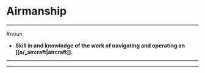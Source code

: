 # Airmanship
---
#noun
- **Skill in and knowledge of the work of navigating and operating an [[a/_aircraft|aircraft]].**
---
---
